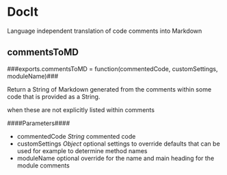 DocIt
=====

Language independent translation of code comments into Markdown


commentsToMD
------------

###exports.commentsToMD = function(commentedCode, customSettings, moduleName)###

Return a String of Markdown generated from the comments within some code that is provided as a String.

when these are not explicitly listed within comments

####Parameters####

- commentedCode *String* commented code
- customSettings *Object* optional settings to override defaults that can be used for example to determine method names
- moduleName optional override for the name and main heading for the module comments

